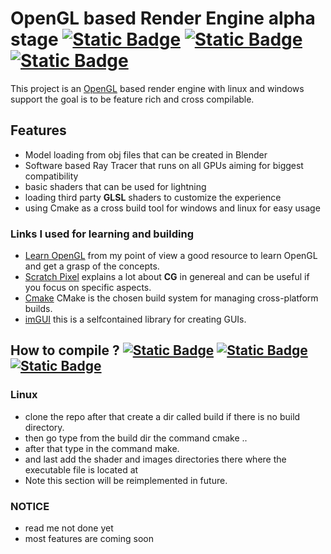# OpenGL based Render Engine **alpha stage** [![Static Badge](https://img.shields.io/badge/GLFW-blue)](https://github.com/glfw/glfw)   [![Static Badge](https://img.shields.io/badge/ImGui-lightgreen)](https://github.com/ocornut/imgui)  [![Static Badge](https://img.shields.io/badge/OpenGL-darkgreen)](https://www.opengl.org/)
This project is an [OpenGL](https://www.khronos.org/) based render engine with linux and windows support the goal is to be feature rich and cross compilable.  




## Features
- Model loading from obj files that can be created in Blender
- Software based Ray Tracer that runs on all GPUs aiming for biggest compatibility
- basic shaders that can be used for lightning
- loading third party **GLSL** shaders to customize the experience
- using Cmake as a cross build tool for windows and linux for easy usage

### Links I used for learning and building
- [Learn OpenGL](https://learnopengl.com/) from my point of view a good resource to learn OpenGL and get a grasp of the concepts.
- [Scratch Pixel](https://www.scratchapixel.com/index.html) explains a lot about **CG** in genereal and can be useful if you focus on specific aspects.
- [Cmake](https://cmake.org/) CMake is the chosen build system for managing cross-platform builds.
- [imGUI](https://github.com/ocornut/imgui) this is a selfcontained library for creating GUIs.

## How to compile ?    [![Static Badge](https://img.shields.io/badge/MSVC-darkblue)](https://learn.microsoft.com/de-de/cpp/build/reference/compiler-options?view=msvc-170)   [![Static Badge](https://img.shields.io/badge/GCC-purple)](https://gcc.gnu.org/)   [![Static Badge](https://img.shields.io/badge/CMake-darkred)](https://cmake.org/)

### Linux
- clone the repo after that create a dir called build if there is no build directory.
- then go type from the build dir the command cmake ..
- after that type in the command make.
- and last add the shader and images directories there where the executable file is located at
- Note this section will be reimplemented in future.

### NOTICE
- read me not done yet
- most features are coming soon
